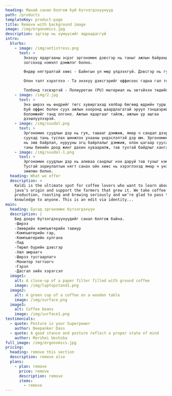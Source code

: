```yaml
---
heading: Манай санал болгож буй бүтээгдэхүүнүүд
path: /products
templateKey: product-page
title: Remove with background image
image: /img/ergonomics.jpg
description: эдгээр нь хүмүүсийг ядраадаггүй
intro:
  blurbs:
    - image: /img/antistress.png
      text: >
        Энэхүү ядаргааны эсрэг эргономик дэвсгэр нь таныг ажлын байрандаа
        зогсоход нэмэлт дэмжлэг болно.

        Өндөр нягтралтай хөөс - Байнгын ул мөр үлдээхгүй. Дэвсгэр нь гулгамтгай гадаргуу дээр гулсдаггүй.

        Олон талт хэрэглээ - Та энэхүү дэвсгэрийг оффисоос гадна гал тогоо, анги танхим эсвэл хөл дээрээ удаан хугацаагаар зогсох шаардлагатай хаана ч ашиглах боломжтой.

        Толбонд тэсвэртэй - Полиуретан (PU) материал нь эвтэйхэн төдийгүй цэвэрлэхэд хялбар. Өндөр зэрэглэлийн хөөсийг тоос соруулж эсвэл чийгтэй даавуугаар арчиж, шинэ мэт харагдуулна.
    - image: /img/2.jpg
      text: >
        Энэ ширээ нь өндрийг төгс хувиргахад хялбар бөгөөд өдрийн турш зогсож
        буй оффис болон суух ажлын хооронд шаардлагатай эрүүл тэнцвэрийг олох
        боломжийг танд олгоно. Ажлын ядаргааг тайлж, ажлын үр ашгаа
        дээшлүүлээрэй.
    - image: /img/suudal.png
      text: >
        Эргономик суудлын дэр нь гуя, ташааг дэмжиж, ямар ч сандал дээр эгц
        суухад тань туслах шинжлэх ухааны үндэслэлтэй дэр юм. Эргономик контур
        нь зөв байрлал, нурууны эгц байрлалыг дэмжиж, олон цагаар суусан ч гэсэн
        таны биеийн доод жинг дахин хуваарилж, тав тухтай байдлыг хангана.
    - image: /img/suudal-1.png
      text: >
        Эргономик суудлын дэр нь аливаа сандлыг нэн даруй тав тухыг нэмж өгдөг.
        Тусгай зориулалтын нягт санах ойн хөөс нь хэрэглэхэд ямар ч үнэргүй,
        зөөлөн болно.
  heading: What we offer
  description: >
    Kaldi is the ultimate spot for coffee lovers who want to learn about their
    java’s origin and support the farmers that grew it. We take coffee
    production, roasting and brewing seriously and we’re glad to pass that
    knowledge to anyone. This is an edit via identity...
main:
  heading: Бусад эргономик бүтээгдэхүүн
  description: |
    Бид доорх бүтээгдэхүүнүүдийг санал болгож байна. 
    -Ширээ
    -Зөөврийн компьютерийн тавиур
    -Компьютерийн гар, 
    -Компьютерийн хулгана
    -Пад
    -Төрөл бүрийн дэвсгэр
    -Хөл амраагч
    -Ширээ тусгаарлагч
    -Монитор тогтоогч
    -Гэрэл
    -Дасгал хийх хэрэгсэл
  image1:
    alt: A close-up of a paper filter filled with ground coffee
    image: /img/laptopstand1.png
  image2:
    alt: A green cup of a coffee on a wooden table
    image: /img/surface.png
  image3:
    alt: Coffee beans
    image: /img/surface1.png
testimonials:
  - quote: Posture is your Superpower
    author: Deepanker Dass
  - quote: A good stance and posture reflect a proper state of mind
    author: Morihei Ueshiba
full_image: /img/ergonomics.jpg
pricing:
  heading: remove this section
  description: remove also
  plans:
    - plan: remove
      price: remove
      description: remove
      items:
        - remove
---
```

